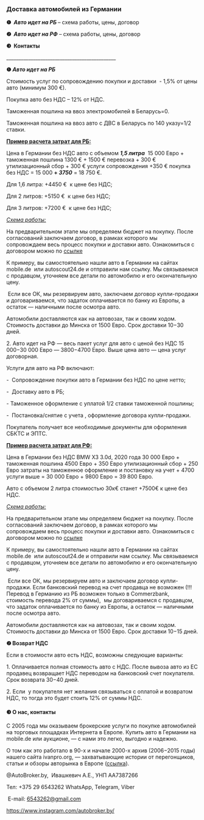 <h3 dir="auto" tabindex="-1">Доставка автомобилей из Германии</h3>
<p><strong>❶&nbsp; </strong><strong><em>Авто идет на РБ </em></strong>&ndash; схема работы, цены, договор</p>
<p><strong>❷&nbsp; <em>Авто идет на РФ</em></strong>&nbsp;&ndash; схема работы, цены, договор</p>
<p><strong>❸&nbsp; Контакты</strong></p>
<p>_____________________________________________</p>
<p><strong>❶&zwnj; </strong><strong><em>Авто идет на РБ</em></strong></p>
<p>Стоимость услуг по сопровождению покупки и доставки&nbsp; - 1,5% от цены авто (минимум 300 &euro;).</p>
<p>Покупка авто без НДС &ndash; 12% от НДС.</p>
<p>&zwnj;&zwnj;&zwnj;Таможенная пошлина на ввоз электромобилей в Беларусь=0.&zwnj;</p>
<p>Таможенная пошлина на ввоз авто с ДВС в Беларусь по 140 указу=1/2 ставки.</p>
<p><strong><u>Пример расчета затрат для РБ:</u></strong></p>
<p>Цена в Германии без НДС авто с объемом <strong><em>1,5 литра</em></strong> &nbsp;15 000 Евро + таможенная пошлина 1300 &euro; + 1500 &euro; перевозка + 300 &euro; утилизационный сбор + 300 &euro; услуги сопровождения +350 &euro; покупка без НДС = 15 000 <strong>+ <em>3750</em></strong> = 18 750 &euro;.</p>
<p>Для 1,6 литра: +4450 &euro; &nbsp;к цене без НДС;</p>
<p>Для 2 литров: +5150 &euro; &nbsp;к цене без НДС;</p>
<p>Для 3 литров: +7200 &euro; &nbsp;к цене без НДС;</p>
<p>&zwnj;<em><u>Схема работы:</u></em></p>
<p>На предварительном этапе мы определяем бюджет на покупку. После согласований заключаем договор, в рамках которого мы сопровождаем весь процесс покупки и доставки авто. Ознакомиться с договором можно по&nbsp;<a href="https://drive.google.com/file/d/1z5bEnMOZe8xkKtFl90DQJYGty0rIcrJ7/view?usp=share_link">ссылке</a></p>
<p>К примеру, вы самостоятельно нашли авто в Германии на сайтах mobile.de&nbsp; или autoscout24.de и отправили нам ссылку. Мы связываемся с продавцом, уточняем все детали по автомобилю и его окончательную цену.&zwnj;</p>
<p>&nbsp;&zwnj;Если все ОК, мы резервируем авто, заключаем договор купли-продажи и договариваемся, что задаток оплачивается по банку из Европы, а остаток &mdash; наличными после осмотра авто.&zwnj;</p> 
<p>&zwnj;Автомобили доставляются как на автовозах, так и своим ходом. Стоимость доставки до Минска от 1500 Евро. Срок доставки 10&minus;30 дней.&zwnj;</p>
  2. Авто идет на РФ</strong></em> &mdash; весь пакет услуг для авто с ценой без НДС 15 000&minus;30 000 Евро &mdash; 3800&minus;4700 Евро. Выше цена авто &mdash; цена услуг договорная.</p>
<p>Услуги для авто на РФ включают:</p>
<p>-&nbsp; Сопровождение покупки авто в Германии без НДС по цене нетто;&nbsp;</p>
<p>-&nbsp; Доставку авто в РБ;</p>
<p>&zwnj;- Таможенное оформление с уплатой 1/2 ставки таможенной пошлины;</p>
<p>-&nbsp; Постановка/снятие с учета , оформление договора купли-продажи.</p>
<p>&zwnj;Покупатель получает все необходимые документы для оформления СБКТС и ЭПТС.</p>
<p><span style="text-decoration: underline;"><strong>Пример расчета затрат для РФ:</strong></span></p>
<p>Цена в Германии без НДС BMW X3 3.0d, 2020 года 30 000 Евро + таможенная пошлина 4500 Евро + 350 Евро утилизационный сбор + 250 Евро затраты на таможенное оформление и постановку на учет + 4700&nbsp; услуги выше = 30 000 Евро + 9800 Евро = 39 800 Евро.&zwnj;</p>
<p>Авто с объемом 2 литра стоимостью 30к&euro; станет +7500&euro; к цене без НДС.</p>
<p>&zwnj;<span style="text-decoration: underline;"><em>Схема работы:</em></span></p>
<p>На предварительном этапе мы определяем бюджет на покупку. После согласований заключаем договор, в рамках которого мы сопровождаем весь процесс покупки и доставки авто. Ознакомиться с договором можно по <a href="https://drive.google.com/file/d/1z5bEnMOZe8xkKtFl90DQJYGty0rIcrJ7/view?usp=share_link">ссылке</a></p>
<p>К примеру, вы самостоятельно нашли авто в Германии на сайтах mobile.de&nbsp; или autoscout24.de и отправили нам ссылку. Мы связываемся с продавцом, уточняем все детали по автомобилю и его окончательную цену.&zwnj;</p>
<p>&nbsp;&zwnj;Если все ОК, мы резервируем авто и заключаем договор купли-продажи. Если банковский перевод на счет продавца не возможен (!!! Перевод в Германию из РБ возможен только в Commerzbank, стоимость перевода 2% от суммы),&nbsp; мы договариваемся с продавцом, что задаток оплачивается по банку из Европы, а остаток &mdash; наличными после осмотра авто.&zwnj;</p>
<p>&zwnj;Автомобили доставляются как на автовозах, так и своим ходом. Стоимость доставки до Минска от 1500 Евро. Срок доставки 10&minus;15 дней.&zwnj;</p>
<p><strong>❷ Возврат НДС &zwnj;</strong></p>
<p>Если в стоимости авто есть НДС, возможны следующие варианты:&zwnj;</p>
<p>1. Оплачивается полная стоимость авто с НДС. После вывоза авто из ЕС продавец возвращает НДС переводом на банковский счет покупателя. Срок возврата 30&minus;40 дней.&zwnj;</p>
<p>&zwnj;2. Если&nbsp; у покупателя нет желания связываться с оплатой и возвратом НДС, то тогда это будет стоить 12% от суммы НДС.</p>
<h4><strong>❸ О нас, контакты&zwnj;</strong></h4>
<p>С 2005 года мы оказываем брокерские услуги по покупке автомобилей на торговых площадках Интернета в Европе. Купить авто в Германии на mobile.de или аукционе, &mdash; с нами это легко, выгодно и надежно. &zwnj;&zwnj;</p>
<p>&zwnj;О том как это работало в 90-х и начале 2000-х архив (2006&minus;2015 годы) нашего сайта ivanpro.org, &mdash; захватывающие истории от перегонщиков, статьи и обзоры авторынка в Европе (<a href="http://web.archive.org/web/20120326140401/http:/www.ivanpro.org/">ссылка</a>). </p>
<p>@AutoBroker.by,&nbsp; Ивашкевич А.Е., УНП AA7387266</p>
<p>Тел: +375 29 6543262&nbsp;WhatsApp, Telegram, Viber</p>
<p>&nbsp;E-mail: <a href="mailto:6543262@gmail.com">6543262@gmail.com</a></p>
<p><a href="https://www.instagram.com/autobroker.by/">https://www.instagram.com/autobroker.by/</a> &nbsp;</p>
<p>&nbsp;</p>

